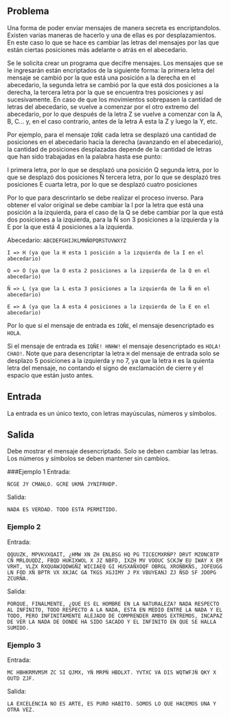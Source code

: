 ## Problema

Una forma de poder enviar mensajes de manera secreta es encriptandolos. Existen varias maneras de hacerlo y una de ellas es por desplazamientos. En este caso lo que se hace es cambiar las letras del mensajes por las que están ciertas posiciones más adelante o atrás en el abecedario.

Se le solicita crear un programa que decifre mensajes. Los mensajes que se le ingresarán están encriptados de la siguiente forma: la primera letra del mensaje se cambió por la que está una posición a la derecha en el abecedario, la segunda letra se cambió por la que está dos posiciones a la derecha, la tercera letra por la que se encuentra tres posiciones y así sucesivamente. En caso de que los movimientos sobrepasen la cantidad de letras del abecedario, se vuelve a comenzar por el otro extremo del abecedario, por lo que después de la letra Z se vuelve a comenzar con la A, B, C... y, en el caso contrario, antes de la letra A esta la Z y luego la Y, etc.

Por ejemplo, para el mensaje `IQÑE` cada letra se desplazó una cantidad de posiciones en el abecedario hacia la derecha (avanzando en el abecedario), la cantidad de posiciones desplazadas depende de la cantidad de letras que han sido trabajadas en la palabra hasta ese punto:

I primera letra, por lo que se desplazó una posición
Q segunda letra, por lo que se desplazó dos posiciones
Ñ tercera letra, por lo que se desplazó tres posiciones
E cuarta letra, por lo que se desplazó cuatro posiciones

Por lo que para descrintarlo se debe realizar el proceso inverso. Para obtener el valor original se debe cambiar la I por la letra que está una posición a la izquierda, para el caso de la Q se debe cambiar por la que está dos posiciones a la izquierda, para la Ñ son 3 posiciones a la izquierda y la E por la que está 4 posiciones a la izquierda.

Abecedario: `ABCDEFGHIJKLMNÑOPQRSTUVWXYZ`
```
I => H (ya que la H esta 1 posición a la izquierda de la I en el abecedario)

Q => O (ya que la O esta 2 posiciones a la izquierda de la Q en el abecedario)

Ñ => L (ya que la L esta 3 posiciones a la izquierda de la Ñ en el abecedario)

E => A (ya que la A esta 4 posiciones a la izquierda de la E en el abecedario)
```
Por lo que si el mensaje de entrada es `IQÑE`, el mensaje desencriptado es `HOLA`.

Si el mensaje de entrada es `IQÑE! HNHW!` el mensaje desencriptado es `HOLA! CHAO!`. Note que para desencriptar la letra `H` del mensaje de entrada solo se desplazo 5 posiciones a la izquierda y no 7, ya que la letra `H` es la quienta letra del mensaje, no contando el signo de exclamación de cierre y el espacio que están justo antes.


## Entrada

La entrada es un único texto, con letras mayúsculas, números y símbolos.

## Salida

Debe mostrar el mensaje desencriptado. Solo se deben cambiar las letras. Los números y símbolos se deben mantener sin cambios.


###Ejemplo 1
Entrada:
```
ÑCGE JY CMANLO. GCRE UKMÁ JYNIFRHDP.
```

Salida:
```
NADA ES VERDAD. TODO ESTÁ PERMITIDO.
```

### Ejemplo 2
Entrada:
```
QQUUZK, MPVKVXQAIT, ¿HMW XN ZH ENLBSG HQ PG TICECMXRÑP? DRVT MZONCBTP CÑ MRLOUQDZ, FBQD HUKIXWOL X JZ NBFD, IXZH MV VOOUC SCKJW EU IWAY X EM VRHT, VLZX RXQUAWJQDWGÑZ WICIAEQ GI HUSXAÑXOQF OBRGL XROÑBKÑS, JOFEUGG LN FOD XÑ BPTR VX XKJAC GA TKGS XGJIMY J PX VBUYEANJ ZJ ÑSD SF JDOPG ZCURÑA.
```

Salida:
```
PORQUE, FINALMENTE, ¿QUE ES EL HOMBRE EN LA NATURALEZA? NADA RESPECTO AL INFINITO, TODO RESPECTO A LA NADA, ESTA EN MEDIO ENTRE LA NADA Y EL TODO, PERO INFINITAMENTE ALEJADO DE COMPRENDER AMBOS EXTREMOS, INCAPAZ DE VER LA NADA DE DONDE HA SIDO SACADO Y EL INFINITO EN QUE SE HALLA SUMIDO.
```

### Ejemplo 3
Entrada:
```
MC HBHKRMVMSM ZC SI QJMX, YÑ MRPÑ HBDLXT. YVTXC VA DIS WQTWFJÑ QKY X OUTD ZJF.
```

Salida:
```
LA EXCELENCIA NO ES ARTE, ES PURO HABITO. SOMOS LO QUE HACEMOS UNA Y OTRA VEZ.
```
